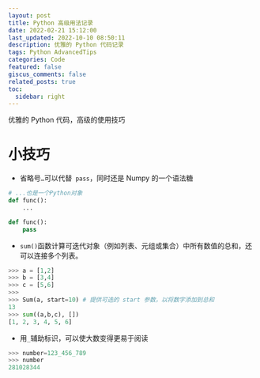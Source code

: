 ```yaml
---
layout: post
title: Python 高级用法记录
date: 2022-02-21 15:12:00
last_updated: 2022-10-10 08:50:11
description: 优雅的 Python 代码记录
tags: Python AdvancedTips
categories: Code
featured: false
giscus_comments: false
related_posts: true
toc:
  sidebar: right
---
```


优雅的 Python 代码，高级的使用技巧

# 小技巧

- 省略号`…`可以代替` pass`，同时还是 Numpy 的一个语法糖

```Python
# ...也是一个Python对象
def func():
    ...

def func():
    pass

```

- `sum()`函数计算可迭代对象（例如列表、元组或集合）中所有数值的总和，还可以连接多个列表。

```python
>>> a = [1,2]
>>> b = [3,4]
>>> c = [5,6]
>>>
>>> Sum(a, start=10) # 提供可选的 start 参数，以将数字添加到总和
13
>>> sum((a,b,c), [])
[1, 2, 3, 4, 5, 6]
```

- 用`_`辅助标识，可以使大数变得更易于阅读

```python
>>> number=123_456_789
>>> number
281028344
```
